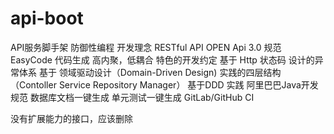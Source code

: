 # api-boot
API服务脚手架
防御性编程
开发理念
RESTful API
OPEN Api 3.0 规范
EasyCode 代码生成
高内聚，低耦合
特色的开发约定
基于 Http 状态码 设计的异常体系
基于 领域驱动设计（Domain-Driven Design) 实践的四层结构（Contoller Service Repository Manager）
基于DDD 实践
阿里巴巴Java开发规范
数据库文档一键生成
单元测试一键生成
GitLab/GitHub CI

没有扩展能力的接口，应该删除

